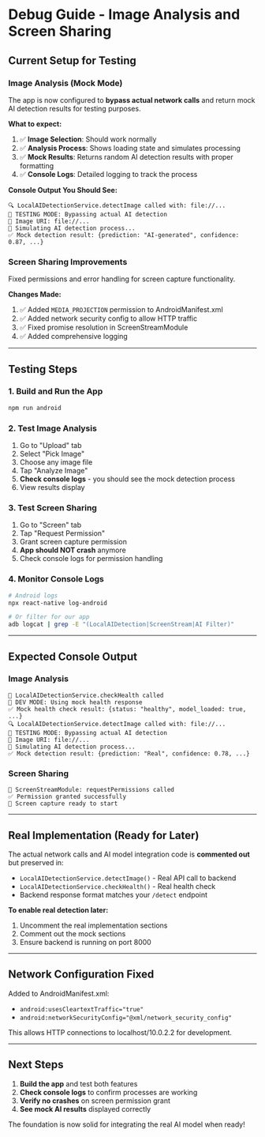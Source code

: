# Debug Guide - Image Analysis and Screen Sharing

## Current Setup for Testing

### Image Analysis (Mock Mode)
The app is now configured to **bypass actual network calls** and return mock AI detection results for testing purposes.

**What to expect:**
1. ✅ **Image Selection**: Should work normally
2. ✅ **Analysis Process**: Shows loading state and simulates processing
3. ✅ **Mock Results**: Returns random AI detection results with proper formatting
4. ✅ **Console Logs**: Detailed logging to track the process

**Console Output You Should See:**
```
🔍 LocalAIDetectionService.detectImage called with: file://...
🎯 TESTING MODE: Bypassing actual AI detection
📄 Image URI: file://...
🤖 Simulating AI detection process...
✅ Mock detection result: {prediction: "AI-generated", confidence: 0.87, ...}
```

### Screen Sharing Improvements
Fixed permissions and error handling for screen capture functionality.

**Changes Made:**
1. ✅ Added `MEDIA_PROJECTION` permission to AndroidManifest.xml
2. ✅ Added network security config to allow HTTP traffic
3. ✅ Fixed promise resolution in ScreenStreamModule
4. ✅ Added comprehensive logging

---

## Testing Steps

### 1. Build and Run the App
```bash
npm run android
```

### 2. Test Image Analysis
1. Go to "Upload" tab
2. Select "Pick Image"
3. Choose any image file
4. Tap "Analyze Image"
5. **Check console logs** - you should see the mock detection process
6. View results display

### 3. Test Screen Sharing
1. Go to "Screen" tab  
2. Tap "Request Permission"
3. Grant screen capture permission
4. **App should NOT crash** anymore
5. Check console logs for permission handling

### 4. Monitor Console Logs
```bash
# Android logs
npx react-native log-android

# Or filter for our app
adb logcat | grep -E "(LocalAIDetection|ScreenStream|AI Filter)"
```

---

## Expected Console Output

### Image Analysis
```
🏥 LocalAIDetectionService.checkHealth called
🧪 DEV MODE: Using mock health response
✅ Mock health check result: {status: "healthy", model_loaded: true, ...}
🔍 LocalAIDetectionService.detectImage called with: file://...
🎯 TESTING MODE: Bypassing actual AI detection
📄 Image URI: file://...
🤖 Simulating AI detection process...
✅ Mock detection result: {prediction: "Real", confidence: 0.78, ...}
```

### Screen Sharing
```
📱 ScreenStreamModule: requestPermissions called
✅ Permission granted successfully
🎥 Screen capture ready to start
```

---

## Real Implementation (Ready for Later)

The actual network calls and AI model integration code is **commented out** but preserved in:
- `LocalAIDetectionService.detectImage()` - Real API call to backend
- `LocalAIDetectionService.checkHealth()` - Real health check
- Backend response format matches your `/detect` endpoint

**To enable real detection later:**
1. Uncomment the real implementation sections
2. Comment out the mock sections  
3. Ensure backend is running on port 8000

---

## Network Configuration Fixed

Added to AndroidManifest.xml:
- `android:usesCleartextTraffic="true"`
- `android:networkSecurityConfig="@xml/network_security_config"`

This allows HTTP connections to localhost/10.0.2.2 for development.

---

## Next Steps

1. **Build the app** and test both features
2. **Check console logs** to confirm processes are working
3. **Verify no crashes** on screen permission grant
4. **See mock AI results** displayed correctly

The foundation is now solid for integrating the real AI model when ready!
